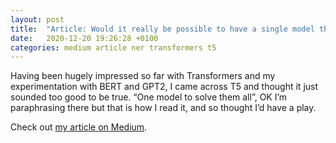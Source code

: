 ```yaml
---
layout: post
title:  "Article: Would it really be possible to have a single model that could do custom NER and QA on the same data? Can T5 save the day?"
date:   2020-12-20 19:26:28 +0100
categories: medium article ner transformers t5
---
```

Having been hugely impressed so far with Transformers and my experimentation with BERT and GPT2, I came across T5 and thought it just sounded too good to be true. “One model to solve them all”, OK I’m paraphrasing there but that is how I read it, and so thought I’d have a play.

Check out [my article on Medium].

[my article on Medium]: https://medium.com/towards-data-science/would-it-really-be-possible-to-have-a-single-model-that-could-do-custom-ner-and-qa-on-the-same-data-94432f12ff52
